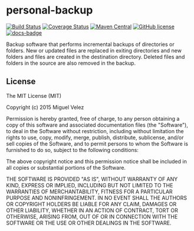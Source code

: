 personal-backup
===============

[![Build Status](https://travis-ci.org/mijecu25/personal-backup.svg?branch=master)](https://travis-ci.org/mijecu25/personal-backup)
[![Coverage Status](https://coveralls.io/repos/mijecu25/personal-backup/badge.svg?branch=master&service=github)](https://coveralls.io/github/mijecu25/personal-backup?branch=master)
[![Maven Central](https://maven-badges.herokuapp.com/maven-central/com.mijecu25/personal-backup/badge.svg)](https://search.maven.org/#search%7Cga%7C1%7Ca%3A%22personal-backup%22)
[![GitHub license](https://img.shields.io/badge/license-MIT-blue.svg)](https://raw.githubusercontent.com/mijecu25/personal-backup/master/LICENSE)
[![docs-badge](https://img.shields.io/badge/API-docs-blue.svg)](http://mijecu25.com/software/personalbackup/0.0.1/apidocs/index.html)


Backup software that performs incremental backups of directories or folders. New or updated files are replaced in exiting directories and new folders and files are created in the destination directory. Deleted files and folders in the source are also removed in the backup.

## License

The MIT License (MIT)

Copyright (c) 2015 Miguel Velez

Permission is hereby granted, free of charge, to any person obtaining a copy
of this software and associated documentation files (the "Software"), to deal
in the Software without restriction, including without limitation the rights
to use, copy, modify, merge, publish, distribute, sublicense, and/or sell
copies of the Software, and to permit persons to whom the Software is
furnished to do so, subject to the following conditions:

The above copyright notice and this permission notice shall be included in all
copies or substantial portions of the Software.

THE SOFTWARE IS PROVIDED "AS IS", WITHOUT WARRANTY OF ANY KIND, EXPRESS OR
IMPLIED, INCLUDING BUT NOT LIMITED TO THE WARRANTIES OF MERCHANTABILITY,
FITNESS FOR A PARTICULAR PURPOSE AND NONINFRINGEMENT. IN NO EVENT SHALL THE
AUTHORS OR COPYRIGHT HOLDERS BE LIABLE FOR ANY CLAIM, DAMAGES OR OTHER
LIABILITY, WHETHER IN AN ACTION OF CONTRACT, TORT OR OTHERWISE, ARISING FROM,
OUT OF OR IN CONNECTION WITH THE SOFTWARE OR THE USE OR OTHER DEALINGS IN THE
SOFTWARE.
